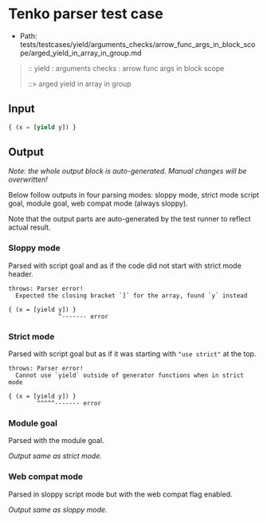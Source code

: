 # Tenko parser test case

- Path: tests/testcases/yield/arguments_checks/arrow_func_args_in_block_scope/arged_yield_in_array_in_group.md

> :: yield : arguments checks : arrow func args in block scope
>
> ::> arged yield in array in group

## Input


`````js
{ (x = [yield y]) }
`````

## Output

_Note: the whole output block is auto-generated. Manual changes will be overwritten!_

Below follow outputs in four parsing modes: sloppy mode, strict mode script goal, module goal, web compat mode (always sloppy).

Note that the output parts are auto-generated by the test runner to reflect actual result.

### Sloppy mode

Parsed with script goal and as if the code did not start with strict mode header.

`````
throws: Parser error!
  Expected the closing bracket `]` for the array, found `y` instead

{ (x = [yield y]) }
              ^------- error
`````

### Strict mode

Parsed with script goal but as if it was starting with `"use strict"` at the top.

`````
throws: Parser error!
  Cannot use `yield` outside of generator functions when in strict mode

{ (x = [yield y]) }
        ^^^^^------- error
`````


### Module goal

Parsed with the module goal.

_Output same as strict mode._

### Web compat mode

Parsed in sloppy script mode but with the web compat flag enabled.

_Output same as sloppy mode._
